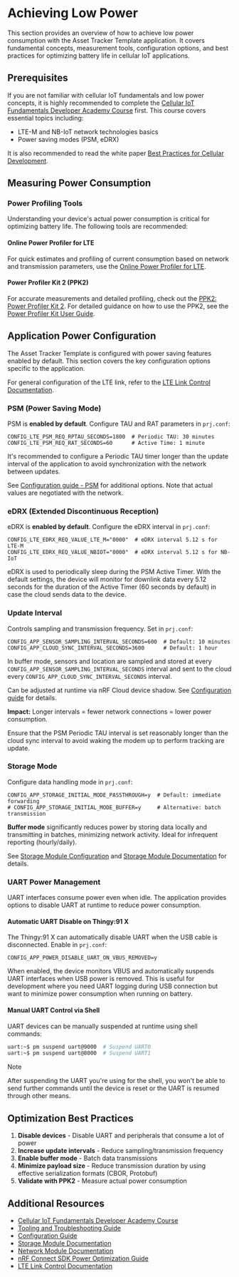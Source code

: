 # Achieving Low Power

This section provides an overview of how to achieve low power consumption with the Asset Tracker Template application. It covers fundamental concepts, measurement tools, configuration options, and best practices for optimizing battery life in cellular IoT applications.

## Prerequisites

If you are not familiar with cellular IoT fundamentals and low power concepts, it is highly recommended to complete the [Cellular IoT Fundamentals Developer Academy Course](https://academy.nordicsemi.com/courses/cellular-iot-fundamentals/) first. This course covers essential topics including:

- LTE-M and NB-IoT network technologies basics
- Power saving modes (PSM, eDRX)

It is also recommended to read the white paper [Best Practices for Cellular Development](https://docs.nordicsemi.com/bundle/nwp_044/page/WP/nwp_044/intro.html).

## Measuring Power Consumption

### Power Profiling Tools

Understanding your device's actual power consumption is critical for optimizing battery life. The following tools are recommended:

#### Online Power Profiler for LTE

For quick estimates and profiling of current consumption based on network and transmission parameters, use the [Online Power Profiler for LTE](https://devzone.nordicsemi.com/power/w/opp/3/online-power-profiler-for-lte).

#### Power Profiler Kit 2 (PPK2)

For accurate measurements and detailed profiling, check out the [PPK2: Power Profiler Kit 2](https://www.nordicsemi.com/Products/Development-hardware/Power-Profiler-Kit-2).
For detailed guidance on how to use the PPK2, see the [Power Profiler Kit User Guide](https://docs.nordicsemi.com/bundle/ug_ppk2/page/UG/ppk/PPK_user_guide_Intro.html).

## Application Power Configuration

The Asset Tracker Template is configured with power saving features enabled by default. This section covers the key configuration options specific to the application.

For general configuration of the LTE link, refer to the [LTE Link Control Documentation](https://docs.nordicsemi.com/bundle/ncs-latest/page/nrf/libraries/modem/lte_lc.html).

### PSM (Power Saving Mode)

PSM is **enabled by default**. Configure TAU and RAT parameters in `prj.conf`:

```config
CONFIG_LTE_PSM_REQ_RPTAU_SECONDS=1800  # Periodic TAU: 30 minutes
CONFIG_LTE_PSM_REQ_RAT_SECONDS=60      # Active Time: 1 minute
```

It's recommended to configure a Periodic TAU timer longer than the update interval of the application to avoid synchronization with the network between updates.

See [Configuration guide - PSM](configuration.md#psm-power-saving-mode) for additional options. Note that actual values are negotiated with the network.

### eDRX (Extended Discontinuous Reception)

eDRX is **enabled by default**. Configure the eDRX interval in `prj.conf`:

```config
CONFIG_LTE_EDRX_REQ_VALUE_LTE_M="0000"  # eDRX interval 5.12 s for LTE-M
CONFIG_LTE_EDRX_REQ_VALUE_NBIOT="0000"  # eDRX interval 5.12 s for NB-IoT
```

eDRX is used to periodically sleep during the PSM Active Timer. With the default settings, the device will monitor for downlink data every 5.12 seconds for the duration of the Active Timer (60 seconds by default) in case the cloud sends data to the device.

### Update Interval

Controls sampling and transmission frequency. Set in `prj.conf`:

```config
CONFIG_APP_SENSOR_SAMPLING_INTERVAL_SECONDS=600  # Default: 10 minutes
CONFIG_APP_CLOUD_SYNC_INTERVAL_SECONDS=3600      # Default: 1 hour
```

In buffer mode, sensors and location are sampled and stored at every `CONFIG_APP_SENSOR_SAMPLING_INTERVAL_SECONDS` interval and sent to the cloud every `CONFIG_APP_CLOUD_SYNC_INTERVAL_SECONDS` interval.

Can be adjusted at runtime via nRF Cloud device shadow. See [Configuration guide](configuration.md#set-sampling-interval-and-logic-from-cloud) for details.

**Impact:** Longer intervals = fewer network connections = lower power consumption.

Ensure that the PSM Periodic TAU interval is set reasonably longer than the cloud sync interval to avoid waking the modem up to perform tracking are update.

### Storage Mode

Configure data handling mode in `prj.conf`:

```config
CONFIG_APP_STORAGE_INITIAL_MODE_PASSTHROUGH=y  # Default: immediate forwarding
# CONFIG_APP_STORAGE_INITIAL_MODE_BUFFER=y     # Alternative: batch transmission
```

**Buffer mode** significantly reduces power by storing data locally and transmitting in batches, minimizing network activity. Ideal for infrequent reporting (hourly/daily).

See [Storage Module Configuration](configuration.md#storage-mode-configuration) and [Storage Module Documentation](../modules/storage.md) for details.

### UART Power Management

UART interfaces consume power even when idle. The application provides options to disable UART at runtime to reduce power consumption.

#### Automatic UART Disable on Thingy:91 X

The Thingy:91 X can automatically disable UART when the USB cable is disconnected. Enable in `prj.conf`:

```config
CONFIG_APP_POWER_DISABLE_UART_ON_VBUS_REMOVED=y
```

When enabled, the device monitors VBUS and automatically suspends UART interfaces when USB power is removed. This is useful for development where you need UART logging during USB connection but want to minimize power consumption when running on battery.

#### Manual UART Control via Shell

UART devices can be manually suspended at runtime using shell commands:

```bash
uart:~$ pm suspend uart@9000  # Suspend UART0
uart:~$ pm suspend uart@8000  # Suspend UART1
```

> [!NOTE]
> After suspending the UART you're using for the shell, you won't be able to send further commands until the device is reset or the UART is resumed through other means.

## Optimization Best Practices

1. **Disable devices** - Disable UART and peripherals that consume a lot of power
2. **Increase update intervals** - Reduce sampling/transmission frequency
3. **Enable buffer mode** - Batch data transmissions
4. **Minimize payload size** - Reduce transmission duration by using effective serialization formats (CBOR, Protobuf)
5. **Validate with PPK2** - Measure actual power consumption

## Additional Resources

- [Cellular IoT Fundamentals Developer Academy Course](https://academy.nordicsemi.com/courses/cellular-iot-fundamentals/)
- [Tooling and Troubleshooting Guide](tooling_troubleshooting.md)
- [Configuration Guide](configuration.md)
- [Storage Module Documentation](../modules/storage.md)
- [Network Module Documentation](../modules/network.md)
- [nRF Connect SDK Power Optimization Guide](https://docs.nordicsemi.com/bundle/ncs-latest/page/nrf/test_and_optimize/optimizing/power.html)
- [LTE Link Control Documentation](https://docs.nordicsemi.com/bundle/ncs-latest/page/nrf/libraries/modem/lte_lc.html)
